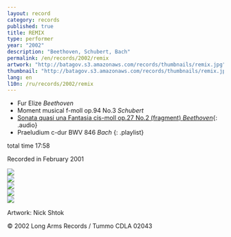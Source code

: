 ```yaml
---
layout: record
category: records
published: true
title: REMIX
type: performer
year: "2002"
description: "Beethoven, Schubert, Bach"
permalink: /en/records/2002/remix
artwork: "http://batagov.s3.amazonaws.com/records/thumbnails/remix.jpg"
thumbnail: "http://batagov.s3.amazonaws.com/records/thumbnails/remix.jpg"
lang: en
l10n: /ru/records/2002/remix
---
```


- Fur Elize _Beethoven_
- Moment musical f-moll op.94 No.3 _Schubert_
- [Sonata quasi una Fantasia cis-moll op.27 No.2 (fragment) _Beethoven_](http://batagov.s3.amazonaws.com/records/sounds/beethoven.mp3){: .audio}
- Praeludium c-dur BWV 846 _Bach_
{: .playlist}

total time 17:58  

Recorded in February 2001  

![](http://batagov.s3.amazonaws.com/records/artwork/remix_booklet1.jpg)  
![](http://batagov.s3.amazonaws.com/records/artwork/remix_booklet2.jpg)  
![](http://batagov.s3.amazonaws.com/records/artwork/remix_booklet3.jpg)  
![](http://batagov.s3.amazonaws.com/records/artwork/remix_booklet4.jpg)  
![](http://batagov.s3.amazonaws.com/records/artwork/remix_booklet5.jpg)  

Artwork: Nick Shtok  

© 2002 Long Arms Records / Tummo CDLA 02043